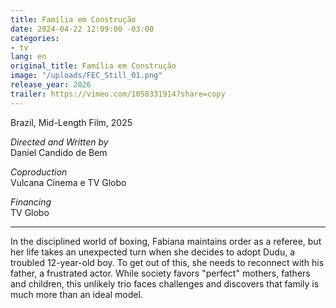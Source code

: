 ```yaml
---
title: Família em Construção
date: 2024-04-22 12:09:00 -03:00
categories:
- tv
lang: en
original_title: Família em Construção
image: "/uploads/FEC_Still_01.png"
release_year: 2026
trailer: https://vimeo.com/1058331914?share=copy
---
```


Brazil, Mid-Length Film, 2025

*Directed and Written by*\
Daniel Candido de Bem

*Coproduction*\
Vulcana Cinema e TV Globo

*Financing*\
TV Globo

***

In the disciplined world of boxing, Fabiana maintains order as a referee, but her life takes an unexpected turn when she decides to adopt Dudu, a troubled 12-year-old boy. To get out of this, she needs to reconnect with his father, a frustrated actor. While society favors "perfect" mothers, fathers and children, this unlikely trio faces challenges and discovers that family is much more than an ideal model.